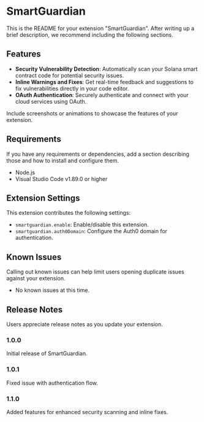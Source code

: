 
# SmartGuardian

This is the README for your extension "SmartGuardian". After writing up a brief description, we recommend including the following sections.

## Features

- **Security Vulnerability Detection**: Automatically scan your Solana smart contract code for potential security issues.
- **Inline Warnings and Fixes**: Get real-time feedback and suggestions to fix vulnerabilities directly in your code editor.
- **OAuth Authentication**: Securely authenticate and connect with your cloud services using OAuth.

Include screenshots or animations to showcase the features of your extension.

## Requirements

If you have any requirements or dependencies, add a section describing those and how to install and configure them.

- Node.js
- Visual Studio Code v1.89.0 or higher

## Extension Settings

This extension contributes the following settings:

* `smartguardian.enable`: Enable/disable this extension.
* `smartguardian.auth0Domain`: Configure the Auth0 domain for authentication.

## Known Issues

Calling out known issues can help limit users opening duplicate issues against your extension.

- No known issues at this time.

## Release Notes

Users appreciate release notes as you update your extension.

### 1.0.0

Initial release of SmartGuardian.

### 1.0.1

Fixed issue with authentication flow.

### 1.1.0

Added features for enhanced security scanning and inline fixes.

